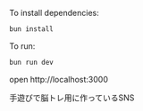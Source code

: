 To install dependencies:
```sh
bun install
```

To run:
```sh
bun run dev
```

open http://localhost:3000


手遊びで脳トレ用に作っているSNS